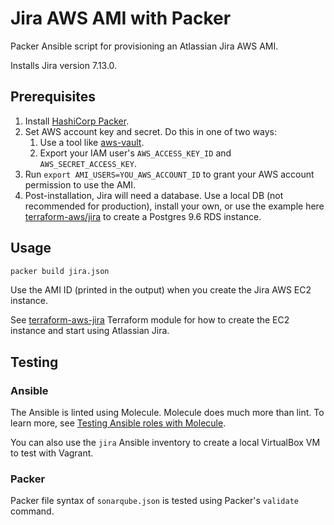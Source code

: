 # Jira AWS AMI with Packer

Packer Ansible script for provisioning an Atlassian Jira AWS AMI.

Installs Jira version 7.13.0.

## Prerequisites

1. Install [HashiCorp Packer][].
1. Set AWS account key and secret. Do this in one of two ways:
   1. Use a tool like [aws-vault][].
   1. Export your IAM user's `AWS_ACCESS_KEY_ID` and `AWS_SECRET_ACCESS_KEY`.
1. Run `export AMI_USERS=YOU_AWS_ACCOUNT_ID` to grant your AWS account permission to use the AMI.
1. Post-installation, Jira will need a database. Use a local DB (not recommended for production), install your own, or use the example here [terraform-aws/jira][] to create a Postgres 9.6 RDS instance.

## Usage

```bash
packer build jira.json
```

Use the AMI ID (printed in the output) when you create the Jira AWS EC2 instance.

See [terraform-aws-jira][] Terraform module for how to create the EC2 instance and start using Atlassian Jira.

## Testing

### Ansible

The Ansible is linted using Molecule. Molecule does much more than lint. To learn more, see [Testing Ansible roles with Molecule][].

You can also use the `jira` Ansible inventory to create a local VirtualBox VM to test with Vagrant.

### Packer

Packer file syntax of `sonarqube.json` is tested using Packer's `validate` command.

[aws-vault]: https://github.com/99designs/aws-vault
[hashicorp packer]: https://www.packer.io/
[terraform-aws-jira]: https://github.com/yegorski/terraform-aws-jira
[terraform-aws/jira]: https://github.com/yegorski/terraform-aws/tree/master/terraform-aws-jira
[testing ansible roles with molecule]: https://opensource.com/article/18/12/testing-ansible-roles-molecule
